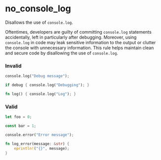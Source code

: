 # no_console_log

Disallows the use of `console.log`.

Oftentimes, developers are guilty of committing `console.log` statements accidentally, left in particularly after debugging. Moreover, using `console.log` in code may leak sensitive information to the output or clutter the console with unnecessary information. This rule helps maintain clean and secure code by disallowing the use of `console.log`.

### Invalid

```rust
console.log("Debug message");

if debug { console.log("Debugging"); }

fn log() { console.log("Log"); }
```

### Valid

```rust
let foo = 0;

const bar = 1;

console.error("Error message");

fn log_error(message: &str) {
    eprintln!("{}", message);
}
```
